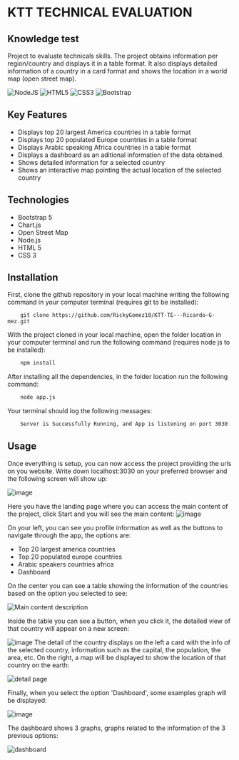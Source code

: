 # KTT TECHNICAL EVALUATION
## Knowledge test
Project to evaluate technicals skills. The project obtains information per region/country and displays it in a table format. It also displays detailed information of a country in a card format and shows the location in a world map (open street map).

![NodeJS](https://img.shields.io/badge/node.js-6DA55F?style=for-the-badge&logo=node.js&logoColor=white) ![HTML5](https://img.shields.io/badge/html5-%23E34F26.svg?style=for-the-badge&logo=html5&logoColor=white) ![CSS3](https://img.shields.io/badge/css3-%231572B6.svg?style=for-the-badge&logo=css3&logoColor=white) ![Bootstrap](https://img.shields.io/badge/bootstrap-%23563D7C.svg?style=for-the-badge&logo=bootstrap&logoColor=white)

## Key Features
* Displays top 20 largest America countries in a table format
* Displays top 20 populated Europe countries in a table format
* Displays Arabic speaking Africa countries in a table format
* Displays a dashboard as an aditional information of the data obtained.
* Shows detailed information for a selected country
* Shows an interactive map pointing the actual location of the selected country

## Technologies
* Bootstrap 5
* Chart.js
* Open Street Map
* Node.js
* HTML 5
* CSS 3

## Installation
First, clone the github repository in your local machine writing the following command in your computer terminal (requires git to be installed):
```
    git clone https://github.com/RickyGomez10/KTT-TE---Ricardo-G-mez.git
```

With the project cloned in your local machine, open the folder location in your computer terminal and run the following command (requires node js to be installed):

``` sh
    npm install
```

After installing all the dependencies, in the folder location run the following command:
``` sh
    node app.js
```

Your terminal should log the following messages:
```sh
    Server is Successfully Running, and App is listening on port 3030
```

## Usage

Once everything is setup, you can now access the project providing the urls on you website. Write down localhost:3030 on your preferred browser and the following screen will show up:

![image](https://user-images.githubusercontent.com/37432072/207997650-6227148a-efa7-4cb3-97b6-9f76c25f42eb.png)

Here you have the landing page where you can access the main content of the project, click Start and you will see the main content:
![image](https://user-images.githubusercontent.com/37432072/207998348-a3a1223a-48d3-4dbc-9b83-a24f6b81d7da.png)

On your left, you can see you profile information as well as the buttons to navigate through the app, the options are:
* Top 20 largest america countries
* Top 20 populated europe countries
* Arabic speakers countries africa
* Dashboard

On the center you can see a table showing the information of the countries based on the option you selected to see: 

![Main content description](https://user-images.githubusercontent.com/37432072/208004730-8336b4c9-147a-4a18-83eb-fd37b4a7743f.png)

Inside the table you can see a button, when you click it, the detailed view of that country will appear on a new screen:

![image](https://user-images.githubusercontent.com/37432072/208003865-d42f495e-a88c-48b4-9701-efdde85e7c7d.png)
The detail of the country displays on the left a card with the info of the selected country, information such as the capital, the population, the area, etc. On the right, a map will be displayed to show the location of that country on the earth:

![detail page](https://user-images.githubusercontent.com/37432072/208001594-6d082dd2-d88e-4731-959d-2403a8ea324d.png)

Finally, when you select the option 'Dashboard', some examples graph will be displayed:

![image](https://user-images.githubusercontent.com/37432072/208002050-bf4f2a69-2074-41fd-86f2-20467123e619.png)

The dashboard shows 3 graphs, graphs related to the information of the 3 previous options:

![dashboard](https://user-images.githubusercontent.com/37432072/208002695-ea40447e-7fef-44bf-9172-9b21e69f3418.png)




 